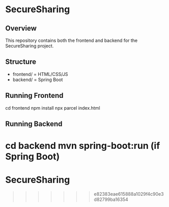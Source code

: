 
# SecureSharing 
 
## Overview 
This repository contains both the frontend and backend for the SecureSharing project. 
 
## Structure 
- frontend/  = HTML/CSS/JS 
- backend/   = Spring Boot
 
## Running Frontend 
cd frontend 
npm install 
npx parcel index.html 
 
## Running Backend 
cd backend 
mvn spring-boot:run   (if Spring Boot) 
=======
# SecureSharing
>>>>>>> e82383eae615888a1029f4c90e3d82799ba16354
